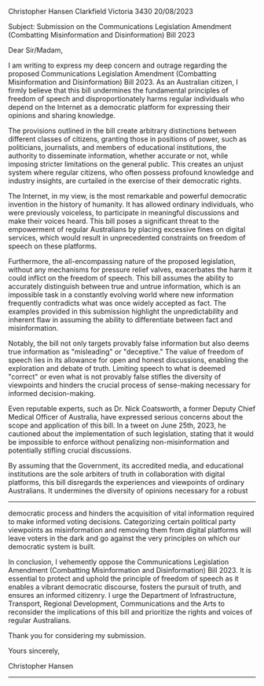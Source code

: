 Christopher Hansen
Clarkfield Victoria 3430
20/08/2023

Subject: Submission on the Communications Legislation Amendment (Combatting Misinformation
and Disinformation) Bill 2023

Dear Sir/Madam,

I am writing to express my deep concern and outrage regarding the proposed Communications
Legislation Amendment (Combatting Misinformation and Disinformation) Bill 2023. As an
Australian citizen, I firmly believe that this bill undermines the fundamental principles of freedom
of speech and disproportionately harms regular individuals who depend on the Internet as a
democratic platform for expressing their opinions and sharing knowledge.

The provisions outlined in the bill create arbitrary distinctions between different classes of citizens,
granting those in positions of power, such as politicians, journalists, and members of educational
institutions, the authority to disseminate information, whether accurate or not, while imposing
stricter limitations on the general public. This creates an unjust system where regular citizens, who
often possess profound knowledge and industry insights, are curtailed in the exercise of their
democratic rights.

The Internet, in my view, is the most remarkable and powerful democratic invention in the history
of humanity. It has allowed ordinary individuals, who were previously voiceless, to participate in
meaningful discussions and make their voices heard. This bill poses a significant threat to the
empowerment of regular Australians by placing excessive fines on digital services, which would
result in unprecedented constraints on freedom of speech on these platforms.

Furthermore, the all-encompassing nature of the proposed legislation, without any mechanisms for
pressure relief valves, exacerbates the harm it could inflict on the freedom of speech. This bill
assumes the ability to accurately distinguish between true and untrue information, which is an
impossible task in a constantly evolving world where new information frequently contradicts what
was once widely accepted as fact. The examples provided in this submission highlight the
unpredictability and inherent flaw in assuming the ability to differentiate between fact and
misinformation.

Notably, the bill not only targets provably false information but also deems true information as
"misleading" or "deceptive." The value of freedom of speech lies in its allowance for open and
honest discussions, enabling the exploration and debate of truth. Limiting speech to what is deemed
"correct" or even what is not provably false stifles the diversity of viewpoints and hinders the
crucial process of sense-making necessary for informed decision-making.

Even reputable experts, such as Dr. Nick Coatsworth, a former Deputy Chief Medical Officer of
Australia, have expressed serious concerns about the scope and application of this bill. In a tweet on
June 25th, 2023, he cautioned about the implementation of such legislation, stating that it would be
impossible to enforce without penalizing non-misinformation and potentially stifling crucial
discussions.

By assuming that the Government, its accredited media, and educational institutions are the sole
arbiters of truth in collaboration with digital platforms, this bill disregards the experiences and
viewpoints of ordinary Australians. It undermines the diversity of opinions necessary for a robust


-----

democratic process and hinders the acquisition of vital information required to make informed
voting decisions. Categorizing certain political party viewpoints as misinformation and removing
them from digital platforms will leave voters in the dark and go against the very principles on which
our democratic system is built.

In conclusion, I vehemently oppose the Communications Legislation Amendment (Combatting
Misinformation and Disinformation) Bill 2023. It is essential to protect and uphold the principle of
freedom of speech as it enables a vibrant democratic discourse, fosters the pursuit of truth, and
ensures an informed citizenry. I urge the Department of Infrastructure, Transport, Regional
Development, Communications and the Arts to reconsider the implications of this bill and prioritize
the rights and voices of regular Australians.

Thank you for considering my submission.

Yours sincerely,

Christopher Hansen


-----

